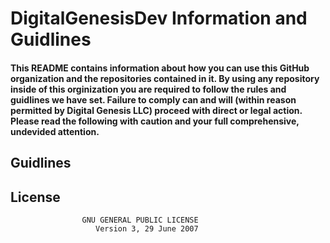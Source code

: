# DigitalGenesisDev Information and Guidlines
#### This README contains information about how you can use this GitHub organization and the repositories contained in it. By using any repository inside of this orginization you are required to follow the rules and guidlines we have set. Failure to comply can and will (within reason permitted by Digital Genesis LLC) proceed with direct or legal action. Please read the following with caution and your full comprehensive, undevided attention.

## Guidlines

## License

                    GNU GENERAL PUBLIC LICENSE
                       Version 3, 29 June 2007

 
